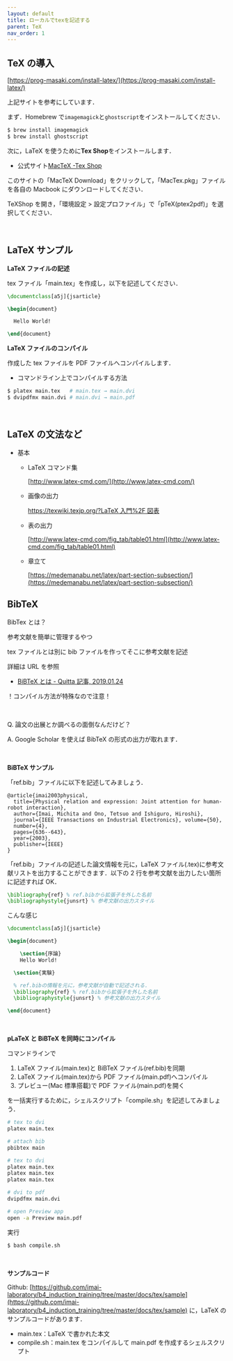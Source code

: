 ```yaml
---
layout: default
title: ローカルでtexを記述する
parent: TeX
nav_order: 1
---
```


## TeX の導入

[https://prog-masaki.com/install-latex/](https://prog-masaki.com/install-latex/)

上記サイトを参考にしています．

まず．Homebrew で`imagemagick`と`ghostscript`をインストールしてください．

```bash
$ brew install imagemagick
$ brew install ghostscript
```

次に，LaTeX を使うために**Tex Shop**をインストールします．

- 公式サイト[MacTeX -Tex Shop](http://tug.org/mactex/)

このサイトの「MacTeX Download」をクリックして，「MacTex.pkg」ファイルを各自の Macbook にダウンロードしてください．

TeXShop を開き，「環境設定 > 設定プロファイル」で「pTeX(ptex2pdf)」を選択してください．

<br>

## LaTeX サンプル

**LaTeX ファイルの記述**

tex ファイル「main.tex」を作成し，以下を記述してください．

```latex
\documentclass[a5j]{jsarticle}

\begin{document}

  Hello World!

\end{document}

```

**LaTeX ファイルのコンパイル**

作成した tex ファイルを PDF ファイルへコンパイルします．

- コマンドライン上でコンパイルする方法

```bash
$ platex main.tex   # main.tex → main.dvi
$ dvipdfmx main.dvi # main.dvi → main.pdf
```

<br>

## LaTeX の文法など

- 基本

  - LaTeX コマンド集

    [http://www.latex-cmd.com/](http://www.latex-cmd.com/)

  - 画像の出力

    [https://texwiki.texjp.org/?LaTeX 入門%2F 図表](https://texwiki.texjp.org/?LaTeX入門%2F図表)

  - 表の出力

    [http://www.latex-cmd.com/fig_tab/table01.html](http://www.latex-cmd.com/fig_tab/table01.html)

  - 章立て

    [https://medemanabu.net/latex/part-section-subsection/](https://medemanabu.net/latex/part-section-subsection/)

## BibTeX

BibTex とは？

参考文献を簡単に管理するやつ

tex ファイルとは別に bib ファイルを作ってそこに参考文献を記述

詳細は URL を参照

- [BiBTeX とは - Quitta 記事, 2019.01.24](https://qiita.com/SUZUKI_Masaya/items/14f9727845e020f8e7e9)

！コンパイル方法が特殊なので注意！

<br>

Q. 論文の出展とか調べるの面倒なんだけど？

A. Google Scholar を使えば BibTeX の形式の出力が取れます．

<br>

**BiBTeX サンプル**

「ref.bib」ファイルに以下を記述してみましょう．

```
@article{imai2003physical,
  title={Physical relation and expression: Joint attention for human-robot interaction},
  author={Imai, Michita and Ono, Tetsuo and Ishiguro, Hiroshi},
  journal={IEEE Transactions on Industrial Electronics}, volume={50},
  number={4},
  pages={636--643},
  year={2003},
  publisher={IEEE}
}
```

「ref.bib」ファイルの記述した論文情報を元に，LaTeX ファイル(.tex)に参考文献リストを出力することができます．以下の 2 行を参考文献を出力したい箇所に記述すれば OK．

```latex
\bibliography{ref} % ref.bibから拡張子を外した名前
\bibliographystyle{junsrt} % 参考文献の出力スタイル
```

こんな感じ

```latex
\documentclass[a5j]{jsarticle}

\begin{document}

	\section{序論}
  	Hello World!

  \section{実験}

  % ref.bibの情報を元に，参考文献が自動で記述される．
  \bibliography{ref} % ref.bibから拡張子を外した名前
  \bibliographystyle{junsrt} % 参考文献の出力スタイル

\end{document}
```

<br>

**pLaTeX と BiBTeX を同時にコンパイル**

コマンドラインで

1. LaTeX ファイル(main.tex)と BiBTeX ファイル(ref.bib)を同期
2. LaTeX ファイル(main.tex)から PDF ファイル(main.pdf)へコンパイル
3. プレビュー(Mac 標準搭載)で PDF ファイル(main.pdf)を開く

を一括実行するために，シェルスクリプト「compile.sh」を記述してみましょう．

```bash
# tex to dvi
platex main.tex

# attach bib
pbibtex main

# tex to dvi
platex main.tex
platex main.tex
platex main.tex

# dvi to pdf
dvipdfmx main.dvi

# open Preview app
open -a Preview main.pdf
```

実行

```bash
$ bash compile.sh
```

<br>

**サンプルコード**

Github: [https://github.com/imai-laboratory/b4_induction_training/tree/master/docs/tex/sample](https://github.com/imai-laboratory/b4_induction_training/tree/master/docs/tex/sample) に，LaTeX のサンプルコードがあります．

- main.tex：LaTeX で書かれた本文
- compile.sh：main.tex をコンパイルして main.pdf を作成するシェルスクリプト
